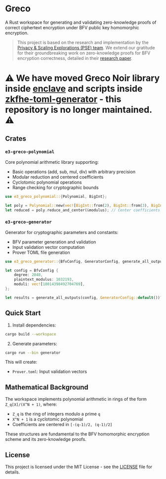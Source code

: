 # Greco

A Rust workspace for generating and validating zero-knowledge proofs of correct ciphertext encryption under BFV public key homomorphic encryption.

> This project is based on the research and implementation by the [Privacy & Scaling Explorations (PSE) team](https://github.com/privacy-scaling-explorations/greco). We extend our gratitude for their groundbreaking work on zero-knowledge proofs for BFV encryption correctness, detailed in their [research paper](https://eprint.iacr.org/2024/594).

# ⚠️ We have moved Greco Noir library inside [enclave](https://github.com/gnosisguild/enclave) and scripts inside [zkfhe-toml-generator](https://github.com/gnosisguild/zkfhe-toml-generator/tree/main) - this repository is no longer maintained. ⚠️

## Crates

### `e3-greco-polynomial`

Core polynomial arithmetic library supporting:

- Basic operations (add, sub, mul, div) with arbitrary precision
- Modular reduction and centered coefficients
- Cyclotomic polynomial operations
- Range checking for cryptographic bounds

```rust
use e3_greco_polynomial::{Polynomial, BigInt};

let poly = Polynomial::new(vec![BigInt::from(2), BigInt::from(3), BigInt::from(1)]); // 2x² + 3x + 1
let reduced = poly.reduce_and_center(&modulus); // Center coefficients in [-q/2, q/2]
```

### `e3-greco-generator`

Generator for cryptographic parameters and constants:

- BFV parameter generation and validation
- Input validation vector computation
- Prover TOML file generation

```rust
use e3_greco_generator::{BfvConfig, GeneratorConfig, generate_all_outputs};

let config = BfvConfig {
    degree: 2048,
    plaintext_modulus: 1032193,
    moduli: vec![18014398492704769],
};

let results = generate_all_outputs(config, GeneratorConfig::default())?;
```

## Quick Start

1. Install dependencies:

```bash
cargo build --workspace
```

2. Generate parameters:

```bash
cargo run --bin generator
```

This will create:

- `Prover.toml`: Input validation vectors

## Mathematical Background

The workspace implements polynomial arithmetic in rings of the form `Z_q[X]/(X^N + 1)`, where:

- `Z_q` is the ring of integers modulo a prime `q`
- `X^N + 1` is a cyclotomic polynomial
- Coefficients are centered in `[-(q-1)/2, (q-1)/2]`

These structures are fundamental to the BFV homomorphic encryption scheme and its zero-knowledge proofs.

## License

This project is licensed under the MIT License - see the [LICENSE](LICENSE) file for details.
